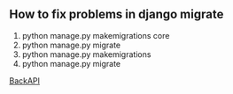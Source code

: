 <h2>How to fix problems in django migrate</h2>
<ol>
  <li>python manage.py makemigrations core</li>
  <li>python manage.py migrate</li>
  <li>python manage.py makemigrations</li>
  <li>python manage.py migrate</li>
</ol>
<a href="https://github.com/ResponseGood/Forum/">Back</a><a href="https://github.com/ResponseGood/Forum/tree/main/API">API</a> 
